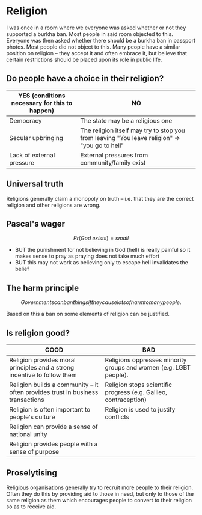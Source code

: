 # Religion
I was once in a room where we everyone was asked whether or not they supported a burkha ban. Most people in said room objected to this. Everyone was then asked whether there should be a burkha ban in passport photos. Most people did not object to this. Many people have a similar position on religion – they accept it and often embrace it, but believe that certain restrictions should be placed upon its role in public life. 

## Do people have a choice in their religion?
| YES (conditions necessary for this to happen) | NO                                                                                            |
|-----------------------------------------------|-----------------------------------------------------------------------------------------------|
| Democracy                                     | The state may be a religious one                                                              |
| Secular upbringing                            | The religion itself may try to stop you from leaving "You leave religion" => "you go to hell" |
| Lack of external pressure                     | External pressures from community/family exist                                                |

## Universal truth
Religions generally claim a monopoly on truth – i.e. that they are the correct religion and other religions are wrong. 

## Pascal's wager
$$
Pr(God\;exists) = small
$$

- BUT the punishment for not believing in God (hell) is really painful so it makes sense to pray as praying does not take much effort
- BUT this may not work as believing only to escape hell invalidates the belief

## The harm principle
$$
Governments can ban things if they cause lots of harm to many people. 
$$

Based on this a ban on some elements of religion can be justified.

## Is religion good?
| GOOD                                                                           | BAD                                                               |
|--------------------------------------------------------------------------------|-------------------------------------------------------------------|
| Religion provides moral principles and a strong incentive to follow them       | Religions oppresses minority groups and women (e.g. LGBT people). |
| Religion builds a community – it often provides trust in business transactions | Religion stops scientific progress (e.g. Galileo, contraception)  |
| Religion is often important to people's culture                                | Religion is used to justify conflicts                             |
| Religion can provide a sense of national unity                                 |                                                                   |
| Religion provides people with a sense of purpose                               |                                                                   |

## Proselytising
Religious organisations generally try to recruit more people to their religion. Often they do this by providing aid to those in need, but only to those of the same religion as them which encourages people to convert to their religion so as to receive aid. 
